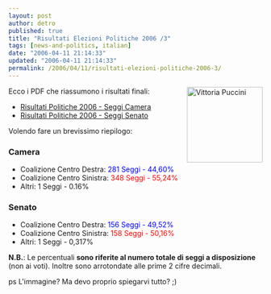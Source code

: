 ```yaml
---
layout: post
author: detro
published: true
title: "Risultati Elezioni Politiche 2006 /3"
tags: [news-and-politics, italian]
date: "2006-04-11 21:14:33"
updated: "2006-04-11 21:14:33"
permalink: /2006/04/11/risultati-elezioni-politiche-2006-3/
---
```


<img src="http://www.otranto.biz/elisadirivombrosa/vittoria-puccini.jpg" alt="Vittoria Puccini" align="right" width="150" />
Ecco i PDF che riassumono i risultati finali:
<ul>
<li><a href="http://downloads.detronizator.org/Risultato_Politiche_2006-Seggi_Camera.pdf">Risultati Politiche 2006 - Seggi Camera</a></li>
<li><a href="http://downloads.detronizator.org/Risultato_Politiche_2006-Seggi_Senato.pdf">Risultati Politiche 2006 - Seggi Senato</a></li>
</ul>

<!--more-->
Volendo fare un brevissimo riepilogo:
<h3>Camera</h3>
<ul>
<li>Coalizione Centro Destra: <span style="color: #0000FF">281 Seggi - 44,60%</span></li>
<li>Coalizione Centro Sinistra: <span style="color: #FF0000">348 Seggi - 55,24%</span></li>
<li>Altri: 1 Seggi - 0.16%</li>
</ul>
<h3>Senato</h3>
<ul>
<li>Coalizione Centro Destra: <span style="color: #0000FF">156 Seggi - 49,52%</span></li>
<li>Coalizione Centro Sinistra: <span style="color: #FF0000">158 Seggi - 50,16%</span></li>
<li>Altri: 1 Seggi - 0,317%</li>
</ul>

<strong>N.B.</strong>: Le percentuali <strong>sono riferite al numero totale di seggi a disposizione</strong> (non ai voti). Inoltre sono arrotondate alle prime 2 cifre decimali.

ps L'immagine? Ma devo proprio spiegarvi tutto? ;)
